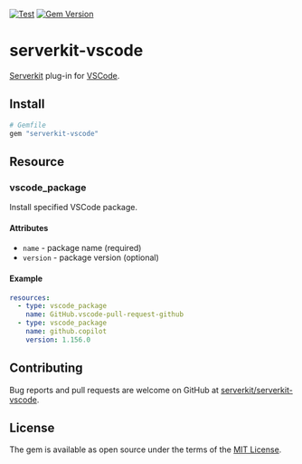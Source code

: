 [![Test](https://github.com/serverkit/serverkit-vscode/actions/workflows/test.yml/badge.svg)](https://github.com/serverkit/serverkit-vscode/actions/workflows/test.yml)
[![Gem Version](https://badge.fury.io/rb/serverkit-vscode.svg)](https://badge.fury.io/rb/serverkit-vscode)

# serverkit-vscode

[Serverkit](https://github.com/serverkit/serverkit) plug-in for [VSCode](https://code.visualstudio.com/).

## Install

```rb
# Gemfile
gem "serverkit-vscode"
```

## Resource

### vscode_package

Install specified VSCode package.

#### Attributes

- `name` - package name (required)
- `version` - package version (optional)

#### Example

```yaml
resources:
  - type: vscode_package
    name: GitHub.vscode-pull-request-github
  - type: vscode_package
    name: github.copilot
    version: 1.156.0
```

## Contributing

Bug reports and pull requests are welcome on GitHub at [serverkit/serverkit-vscode](https://github.com/serverkit/serverkit-vscode).

## License

The gem is available as open source under the terms of the [MIT License](https://opensource.org/licenses/MIT).
